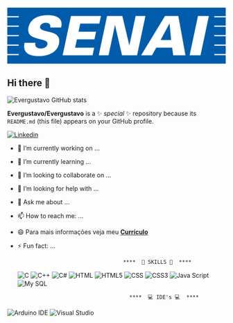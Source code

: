 ![logo](https://github.com/Evergustavo/Evergustavo/blob/main/senai.png)
## Hi there 👋

![Evergustavo GitHub stats](https://github-readme-stats.vercel.app/api?username=Evergustavo&show_icons=true&theme=synthwave)

**Evergustavo/Evergustavo** is a ✨ _special_ ✨ repository because its `README.md` (this file) appears on your GitHub profile.

[![Linkedin](https://img.shields.io/badge/LinkedIn-0077B5?style=for-the-badge&logo=linkedin&logoColor=white)](https://www.linkedin.com/in/gustavo-sourient-25b0931bb/)

- 🔭 I’m currently working on ...
- 🌱 I’m currently learning ...
- 👯 I’m looking to collaborate on ...
- 🤔 I’m looking for help with ...
- 💬 Ask me about ...
- 📫 How to reach me: ...
- 😄 Para mais informações veja meu     <a href="" class="nav-link">**Currículo** </a>
- ⚡ Fun fact: ...

                                        ****  🚀 SKILLS 🚀  ****
  
  <div style = "display: inline_block">
     
  <img align="center" alt="C" src="https://img.shields.io/badge/C-00599C?style=for-the-badge&logo=c&logoColor=white" />

    <img align="center" alt="C++" src="https://img.shields.io/badge/C%2B%2B-00599C?style=for-the-badge&logo=c%2B%2B&logoColor=white" />

     <img align="center" alt="C#" src="https://img.shields.io/badge/C%23-239120?style=for-the-badge&logo=c-sharp&logoColor=white" />

     <img align="center" alt="HTML" src="https://img.shields.io/badge/HTML-239120?style=for-the-badge&logo=html5&logoColor=white" />

     <img align="center" alt="HTML5" src="https://img.shields.io/badge/HTML5-E34F26?style=for-the-badge&logo=html5&logoColor=white" />

     <img align="center" alt="CSS" src="https://img.shields.io/badge/CSS-239120?&style=for-the-badge&logo=css3&logoColor=white" />

     <img align="center" alt="CSS3" src="https://img.shields.io/badge/CSS3-1572B6?style=for-the-badge&logo=css3&logoColor=white" />

     <img align="center" alt="Java Script" src="https://img.shields.io/badge/JavaScript-323330?style=for-the-badge&logo=javascript&logoColor=F7DF1E" />

     <img align="center" alt="My SQL" src="https://img.shields.io/badge/MySQL-00000F?style=for-the-badge&logo=mysql&logoColor=white" />

  </div>

                                          ****  💻 IDE's 💻  ****
   <div style = "display: inline_block">

<img align="center" alt="Arduino IDE" src="https://img.shields.io/badge/Arduino_IDE-00979D?style=for-the-badge&logo=arduino&logoColor=white" />

<img align="center" alt="Visual Studio" src="https://img.shields.io/badge/Visual_Studio-5C2D91?style=for-the-badge&logo=visual%20studio&logoColor=white"/>
  
